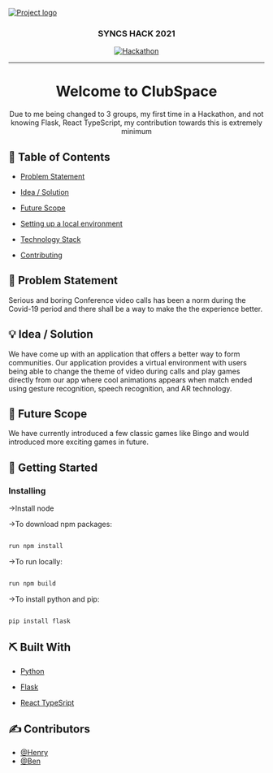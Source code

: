 <p align="center">

<a href="" rel="noopener">

<img src="https://i.imgur.com/AZ2iWek.png" alt="Project logo"></a>

</p>

<h3 align="center">SYNCS HACK 2021</h3>

  
  

<div align="center">

  
  

[![Hackathon](https://img.shields.io/badge/hackathon-name-orange.svg)](https://syncs-hack-2021.devpost.com/?ref_feature=challenge&ref_medium=your-open-hackathons&ref_content=Submissions+open)

  

</div>

  
  

---

  
  

<h1 align="center"> Welcome to ClubSpace</h1>
  <p align="center">
    Due to me being changed to 3 groups, my first time in a Hackathon, and not knowing Flask, React TypeScript, my contribution towards this is extremely minimum
  </p>



  
  

## 📝 Table of Contents

  
  

- [Problem Statement](#problem_statement)

- [Idea / Solution](#idea)

- [Future Scope](#future_scope)

- [Setting up a local environment](#getting_started)

- [Technology Stack](#tech_stack)

- [Contributing](#contributors)
  
  

## 🧐 Problem Statement <a name = "problem_statement"></a>

  

Serious and boring Conference video calls has been a norm during the Covid-19 period and there shall be a way to make the the experience better.

  
  

## 💡 Idea / Solution <a name = "idea"></a>

  



  

We have come up with an application that offers a better way to form communities. Our application provides a virtual environment with users being able to change the theme of video during calls and play games directly from our app where cool animations appears when match ended using gesture recognition, speech recognition, and AR technology.

  
  

## 🚀 Future Scope <a name = "future_scope"></a>

  
  

We have currently introduced a few classic games like Bingo and would introduced more exciting games in future.

  
  

## 🏁 Getting Started <a name = "getting_started"></a>

  

### Installing

 
  

->Install node

  

->To download npm packages:

```bash

run npm install

```

  

->To run locally:

```bash

run npm build

```

  

->To install python and pip:

```bash

pip install flask

```

  


  

## ⛏️ Built With <a name = "tech_stack"></a>

  
  

- [Python](https://www.python.org/) 

- [Flask](https://flask.palletsprojects.com/en/2.0.x/) 

- [React TypeSript](https://www.typescriptlang.org/docs/handbook/react.html) 

  
  

## ✍️ Contributors <a name = "contributors"></a>

  

- [@Henry](https://github.com/mangohenry)
- [@Ben](https://github.com/PseudoRAM/)
